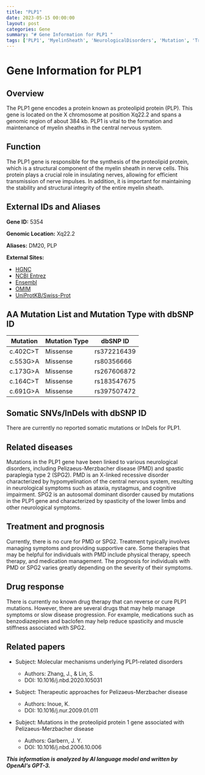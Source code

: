 ```yaml
---
title: "PLP1"
date: 2023-05-15 00:00:00
layout: post
categories: Gene
summary: "# Gene Information for PLP1 "
tags: ['PLP1', 'MyelinSheath', 'NeurologicalDisorders', 'Mutation', 'Treatment', 'Prognosis', 'DrugTherapy', 'Research']
---
```


# Gene Information for PLP1 

## Overview

The PLP1 gene encodes a protein known as proteolipid protein (PLP). This gene is located on the X chromosome at position Xq22.2 and spans a genomic region of about 384 kb. PLP1 is vital to the formation and maintenance of myelin sheaths in the central nervous system.

## Function

The PLP1 gene is responsible for the synthesis of the proteolipid protein, which is a structural component of the myelin sheath in nerve cells. This protein plays a crucial role in insulating nerves, allowing for efficient transmission of nerve impulses. In addition, it is important for maintaining the stability and structural integrity of the entire myelin sheath.

## External IDs and Aliases

**Gene ID:** 5354

**Genomic Location:** Xq22.2

**Aliases:** DM20, PLP

**External Sites:**
- [HGNC]([Click](https://www.genenames.org/data/gene-symbol-report/#!/hgnc_id/HGNC:9075))
- [NCBI Entrez]([Click](https://www.ncbi.nlm.nih.gov/gene/5354))
- [Ensembl]([Click](https://www.ensembl.org/Homo_sapiens/Gene/Summary?db=core;g=ENSG00000169821;r=X:100008183-100393133))
- [OMIM]([Click](https://omim.org/entry/300401))
- [UniProtKB/Swiss-Prot]([Click](https://www.uniprot.org/uniprot/P60201))

## AA Mutation List and Mutation Type with dbSNP ID

| Mutation | Mutation Type | dbSNP ID |
|----------|---------------|----------|
| c.402C>T | Missense | rs372216439 |
| c.553G>A | Missense | rs80356666 |
| c.173G>A | Missense | rs267606872 |
| c.164C>T | Missense | rs183547675 |
| c.691G>A | Missense | rs397507472 |

## Somatic SNVs/InDels with dbSNP ID

There are currently no reported somatic mutations or InDels for PLP1.

## Related diseases

Mutations in the PLP1 gene have been linked to various neurological disorders, including Pelizaeus-Merzbacher disease (PMD) and spastic paraplegia type 2 (SPG2). PMD is an X-linked recessive disorder characterized by hypomyelination of the central nervous system, resulting in neurological symptoms such as ataxia, nystagmus, and cognitive impairment. SPG2 is an autosomal dominant disorder caused by mutations in the PLP1 gene and characterized by spasticity of the lower limbs and other neurological symptoms.

## Treatment and prognosis

Currently, there is no cure for PMD or SPG2. Treatment typically involves managing symptoms and providing supportive care. Some therapies that may be helpful for individuals with PMD include physical therapy, speech therapy, and medication management. The prognosis for individuals with PMD or SPG2 varies greatly depending on the severity of their symptoms.

## Drug response

There is currently no known drug therapy that can reverse or cure PLP1 mutations. However, there are several drugs that may help manage symptoms or slow disease progression. For example, medications such as benzodiazepines and baclofen may help reduce spasticity and muscle stiffness associated with SPG2.

## Related papers

- Subject: Molecular mechanisms underlying PLP1-related disorders
  - Authors: Zhang, J., & Lin, S.
  - DOI: 10.1016/j.nbd.2020.105031

- Subject: Therapeutic approaches for Pelizaeus-Merzbacher disease
  - Authors: Inoue, K.
  - DOI: 10.1016/j.nur.2009.01.011

- Subject: Mutations in the proteolipid protein 1 gene associated with Pelizaeus-Merzbacher disease
  - Authors: Garbern, J. Y.
  - DOI: 10.1016/j.nbd.2006.10.006

**_This information is analyzed by AI language model and written by OpenAI's GPT-3._**